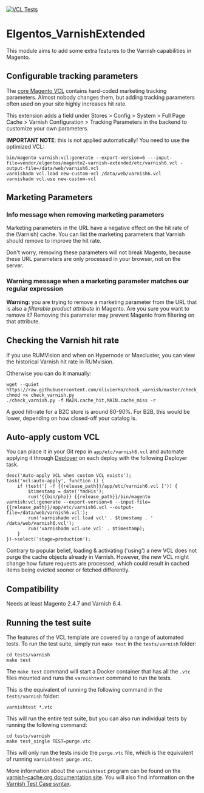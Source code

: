 [![VCL Tests](https://github.com/elgentos/magento2-varnish-extended/actions/workflows/vcl_tests.yml/badge.svg)](https://github.com/elgentos/magento2-varnish-extended/actions/workflows/vcl_tests.yml)

# Elgentos_VarnishExtended

This module aims to add some extra features to the Varnish capabilities in Magento.

## Configurable tracking parameters

The [core Magento VCL](https://github.com/magento/magento2/blob/2.4-develop/app/code/Magento/PageCache/etc/varnish6.vcl) contains hard-coded marketing tracking parameters. Almost nobody changes them, but adding tracking parameters often used on your site highly increases hit rate.

This extension adds a field under Stores > Config > System > Full Page Cache > Varnish Configuration > Tracking Parameters in the backend to customize your own parameters.

**IMPORTANT NOTE**: this is not applied automatically! You need to use the optimized VCL:

```
bin/magento varnish:vcl:generate --export-version=6 ---input-file=vendor/elgentos/magento2-varnish-extended/etc/varnish6.vcl -output-file=/data/web/varnish6.vcl
varnishadm vcl.load new-custom-vcl /data/web/varnish6.vcl
varnishadm vcl.use new-custom-vcl
```

## Marketing Parameters
### Info message when removing marketing parameters
Marketing parameters in the URL have a negative effect on the hit rate of the (Varnish) cache. You can list the marketing parameters that Varnish should remove to improve the hit rate.

Don't worry, removing these parameters will not break Magento, because these URL parameters are only processed in your browser, not on the server.

### Warning message when a marketing parameter matches our regular expression

**Warning:** you are trying to remove a marketing parameter from the URL that is also a *filterable product attribute* in Magento. Are you sure you want to remove it? Removing this parameter may prevent Magento from filtering on that attribute.

## Checking the Varnish hit rate

If you use RUMVision and when on Hypernode or Maxcluster, you can view the historical Varnish hit rate in RUMvision.

Otherwise you can do it manually:

```
wget --quiet https://raw.githubusercontent.com/olivierHa/check_varnish/master/check_varnish.py
chmod +x check_varnish.py
./check_varnish.py -f MAIN.cache_hit,MAIN.cache_miss -r
```

A good hit-rate for a B2C store is around 80-90%. For B2B, this would be lower, depending on how closed-off your catalog is.

## Auto-apply custom VCL

You can place it in your Git repo in `app/etc/varnish6.vcl` and automate applying it through [Deployer](https://deployer.org/) on each deploy with the following Deployer task.

```
desc('Auto-apply VCL when custom VCL exists');
task('vcl:auto-apply', function () {
    if (test('[ -f {{release_path}}/app/etc/varnish6.vcl ]')) {
        $timestamp = date('YmdHis');
        run('{{bin/php}} {{release_path}}/bin/magento varnish:vcl:generate --export-version=6 --input-file={{release_path}}/app/etc/varnish6.vcl --output-file=/data/web/varnish6.vcl');
        run('varnishadm vcl.load vcl' . $timestamp . ' /data/web/varnish6.vcl');
        run('varnishadm vcl.use vcl' . $timestamp);
    }
})->select('stage=production');
```

Contrary to popular belief, loading & activating ('using') a new VCL does not purge the cache objects already in Varnish. However, the new VCL might change how future requests are processed, which could result in cached items being evicted sooner or fetched differently.

## Compatibility

Needs at least Magento 2.4.7 and Varnish 6.4.

## Running the test suite

The features of the VCL template are covered by a range of automated tests. To run the test suite, simply run `make test` in the `tests/varnish` folder:

```shell
cd tests/varnish
make test
```

The `make test` command will start a Docker container that has all the `.vtc` files mounted and runs the `varnishtest` command to run the tests.

This is the equivalent of running the following command in the `tests/varnish` folder:

```shell
varnishtest *.vtc
```

This will run the entire test suite, but you can also run individual tests by running the following command:

```shell
cd tests/varnish
make test_single TEST=purge.vtc
```

This will only run the tests inside the `purge.vtc` file, which is the equivalent of running `varnishtest purge.vtc`.

More information about the `varnishtest` program can be found  on the [varnish-cache.org documentation site](https://varnish-cache.org/docs/trunk/reference/varnishtest.html). You will also find information on the [Varnish Test Case syntax](https://varnish-cache.org/docs/trunk/reference/vtc.html).